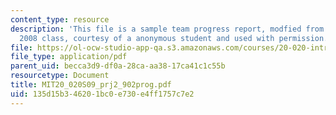 ```yaml
---
content_type: resource
description: 'This file is a sample team progress report, modfied from the Spring
  2008 class, courtesy of a anonymous student and used with permission. '
file: https://ol-ocw-studio-app-qa.s3.amazonaws.com/courses/20-020-introduction-to-biological-engineering-design-spring-2009/135d15b346201bc0e730e4ff1757c7e2_MIT20_020S09_prj2_902prog.pdf
file_type: application/pdf
parent_uid: becca3d9-df0a-28ca-aa38-17ca41c1c55b
resourcetype: Document
title: MIT20_020S09_prj2_902prog.pdf
uid: 135d15b3-4620-1bc0-e730-e4ff1757c7e2
---
```

